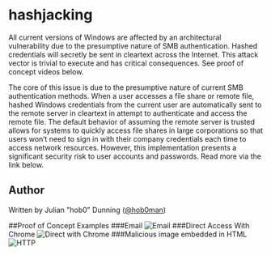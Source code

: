 # hashjacking
All current versions of Windows are affected by an architectural vulnerability due to the presumptive nature of SMB authentication. Hashed credentials will secretly be sent in cleartext across the Internet. This attack vector is trivial to execute and has critical consequences. See proof of concept videos below.

The core of this issue is due to the presumptive nature of current SMB authentication methods. When a user accesses a file share or remote file, hashed Windows credentials from the current user are automatically sent to the remote server in cleartext in attempt to authenticate and access the remote file. The default behavior of assuming the remote server is trusted allows for systems to quickly access file shares in large corporations so that users won’t need to sign in with their company credentials each time to access network resources. However, this implementation presents a significant security risk to user accounts and passwords. Read more via the link below.

<!--- [Hashjacking: Anyone can steal your Windows password](https://www.praetorian.com/blog/hashjacking-anyone-can-steal-your-windows-password)
--->

## Author
Written by Julian "hob0" Dunning ([@hob0man](https://twitter.com/hob0man))

##Proof of Concept Examples
###Email
![Email](https://raw.githubusercontent.com/hob0/hashjacking/master/email.gif)
###Direct Access With Chrome
![Direct with Chrome](https://raw.githubusercontent.com/hob0/hashjacking/master/Chrome.gif)
###Malicious image embedded in HTML
![HTTP](https://raw.githubusercontent.com/hob0/hashjacking/master/HTTP.gif)

